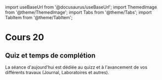 import useBaseUrl from '@docusaurus/useBaseUrl';
import ThemedImage from '@theme/ThemedImage';
import Tabs from '@theme/Tabs';
import TabItem from '@theme/TabItem';

# Cours 20

## Quiz et temps de complétion

La séance d'aujourd'hui est dédiée au quizz et à l'avancement de vos différents travaux (Journal, Laboratoires et autres).